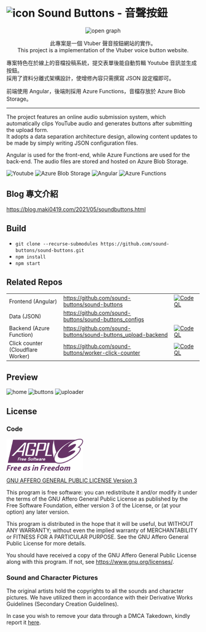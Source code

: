 # ![icon](https://github.com/sound-buttons/sound-buttons/blob/master/src/assets/img/favicon/favicon-32x32.png?raw=true) Sound Buttons - 音聲按鈕

<p align="center">
  <img src="https://github.com/sound-buttons/.github/assets/16995691/e0851a90-9ef7-42b0-9c61-2f4b79c085a9" alt="open graph" width="500" />
</p>

<p align="center">
  此專案是一個 Vtuber 聲音按鈕網站的實作。<br>
  This project is a implementation of the Vtuber voice button website.
</p>

專案特色在於線上的音檔投稿系統，提交表單後能自動剪輯 Youtube 音訊並生成按鈕。  
採用了資料分離式架構設計，使增修內容只需撰寫 JSON 設定檔即可。

前端使用 Angular，後端則採用 Azure Functions，音檔存放於 Azure Blob Storage。

---

The project features an online audio submission system, which automatically clips YouTube audio and generates buttons after submitting the upload form.  
It adopts a data separation architecture design, allowing content updates to be made by simply writing JSON configuration files.

Angular is used for the front-end, while Azure Functions are used for the back-end. The audio files are stored and hosted on Azure Blob Storage.

![Youtube](https://img.shields.io/static/v1?style=for-the-badge&message=YouTube&color=FF0000&logo=YouTube&logoColor=FFFFFF&label=) ![Azure Blob Storage](https://img.shields.io/static/v1?style=for-the-badge&message=Azure+Blob+Storage&color=0089D6&logo=Microsoft+Azure&logoColor=FFFFFF&label=) ![Angular](https://img.shields.io/static/v1?style=for-the-badge&message=Angular&color=DD0031&logo=Angular&logoColor=FFFFFF&label=) ![Azure Functions](https://img.shields.io/static/v1?style=for-the-badge&message=Azure+Functions&color=0062AD&logo=Azure+Functions&logoColor=FFFFFF&label=)

## Blog 專文介紹

<https://blog.maki0419.com/2021/05/soundbuttons.html>

## Build

- `git clone --recurse-submodules https://github.com/sound-buttons/sound-buttons.git`
- `npm install`
- `npm start`

## Related Repos

|                                   |                                                                 |                                                                                                                                                                                                                                                 |
| --------------------------------- | --------------------------------------------------------------- | ----------------------------------------------------------------------------------------------------------------------------------------------------------------------------------------------------------------------------------------------- |
| Frontend (Angular)                | <https://github.com/sound-buttons/sound-buttons>                | [![CodeQL](https://github.com/sound-buttons/sound-buttons/actions/workflows/codeql.yml/badge.svg)](https://github.com/sound-buttons/sound-buttons/actions/workflows/codeql.yml)                                                                 |
| Data (JSON)                       | <https://github.com/sound-buttons/sound-buttons_configs>        |                                                                                                                                                                                                                                                 |
| Backend (Azure Function)          | <https://github.com/sound-buttons/sound-buttons_upload-backend> | [![CodeQL](https://github.com/sound-buttons/sound-buttons_upload-backend/actions/workflows/github-code-scanning/codeql/badge.svg)](https://github.com/sound-buttons/sound-buttons_upload-backend/actions/workflows/github-code-scanning/codeql) |
| Click counter (Cloudflare Worker) | <https://github.com/sound-buttons/worker-click-counter>         | [![CodeQL](https://github.com/sound-buttons/worker-click-counter/actions/workflows/github-code-scanning/codeql/badge.svg)](https://github.com/sound-buttons/worker-click-counter/actions/workflows/github-code-scanning/codeql)                 |

## Preview

![home](https://github.com/sound-buttons/.github/assets/16995691/b0e20dd5-464e-43de-af2e-8f720ca873ae)
![buttons](https://github.com/sound-buttons/.github/assets/16995691/3322ab1f-e6f5-4d53-a3d9-d85af69dd6de)
![uploader](https://github.com/sound-buttons/.github/assets/16995691/4a19f163-dd70-4498-a848-eaeec2276440)

## License

### Code

<img src="https://github.com/sound-buttons/sound-buttons/raw/master/src/assets/img/AGPLv3_Logo.svg" alt="open graph" width="200" />

[GNU AFFERO GENERAL PUBLIC LICENSE Version 3](./LICENSE)

This program is free software: you can redistribute it and/or modify it under the terms of the GNU Affero General Public License as published by the Free Software Foundation, either version 3 of the License, or (at your option) any later version.

This program is distributed in the hope that it will be useful, but WITHOUT ANY WARRANTY; without even the implied warranty of MERCHANTABILITY or FITNESS FOR A PARTICULAR PURPOSE. See the GNU Affero General Public License for more details.

You should have received a copy of the GNU Affero General Public License along with this program. If not, see <https://www.gnu.org/licenses/>.

### Sound and Character Pictures

The original artists hold the copyrights to all the sounds and character pictures. We have utilized them in accordance with their Derivative Works Guidelines (Secondary Creation Guidelines).

In case you wish to remove your data through a DMCA Takedown, kindly report it [here](https://github.com/sound-buttons/sound-buttons_configs/discussions/3).
